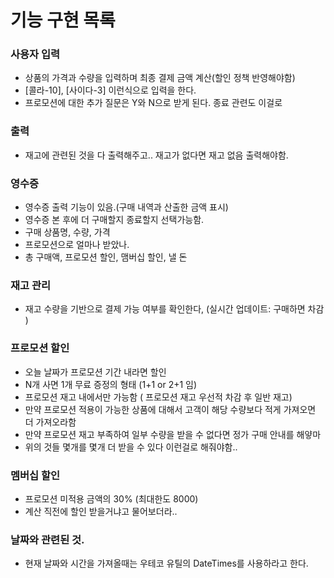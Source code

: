# 기능 구현 목록

### 사용자 입력
- 상품의 가격과 수량을 입력하며 최종 결제 금액 계산(할인 정책 반영해야함)
- [콜라-10], [사이다-3] 이런식으로 입력을 한다.
- 프로모션에 대한 추가 질문은 Y와 N으로 받게 된다. 종료 관련도 이걸로

### 출력
- 재고에 관련된 것을 다 출력해주고.. 재고가 없다면 재고 없음 출력해야함.



### 영수증
- 영수증 출력 기능이 있음.(구매 내역과 산출한 금액 표시)
- 영수증 본 후에 더 구매할지 종료할지 선택가능함.
- 구매 상품명, 수량, 가격
- 프로모션으로 얼마나 받았나.
- 총 구매액, 프로모션 할인, 맴버십 할인, 낼 돈


### 재고 관리
- 재고 수량을 기반으로 결제 가능 여부를 확인한다, (실시간 업데이트: 구매하면 차감 )

### 프로모션 할인
- 오늘 날짜가 프로모션 기간 내라면 할인
- N개 사면 1개 무료 증정의 형태 (1+1 or 2+1 임)
- 프로모션 재고 내에서만 가능함 ( 프로모션 재고 우선적 차감 후 일반 재고)
- 만약 프로모션 적용이 가능한 상품에 대해서 고객이 해당 수량보다 적게 가져오면 더 가져오라함
- 만약 프로모션 재고 부족하여 일부 수량을 받을 수 없다면 정가 구매 안내를 해얗마
- 위의 것들 몇개를 몇개 더 받을 수 있다 이런걸로 해줘야함..

### 멤버십 할인 
- 프로모션 미적용 금액의 30% (최대한도 8000)
- 계산 직전에 할인 받을거냐고 물어보더라..

### 날짜와 관련된 것.
- 현재 날짜와 시간을 가져올때는 우테코 유틸의 DateTimes를 사용하라고 한다.




